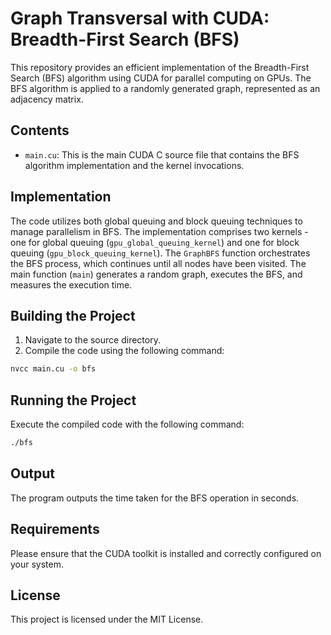 # Graph Transversal with CUDA: Breadth-First Search (BFS)

This repository provides an efficient implementation of the Breadth-First Search (BFS) algorithm using CUDA for parallel computing on GPUs. The BFS algorithm is applied to a randomly generated graph, represented as an adjacency matrix.

## Contents

- `main.cu`: This is the main CUDA C source file that contains the BFS algorithm implementation and the kernel invocations.

## Implementation

The code utilizes both global queuing and block queuing techniques to manage parallelism in BFS. The implementation comprises two kernels - one for global queuing (`gpu_global_queuing_kernel`) and one for block queuing (`gpu_block_queuing_kernel`). The `GraphBFS` function orchestrates the BFS process, which continues until all nodes have been visited. The main function (`main`) generates a random graph, executes the BFS, and measures the execution time.

## Building the Project

1. Navigate to the source directory.
2. Compile the code using the following command:

```bash
nvcc main.cu -o bfs
```

## Running the Project

Execute the compiled code with the following command:

```bash
./bfs
```

## Output

The program outputs the time taken for the BFS operation in seconds.

## Requirements

Please ensure that the CUDA toolkit is installed and correctly configured on your system.

## License

This project is licensed under the MIT License.
```
